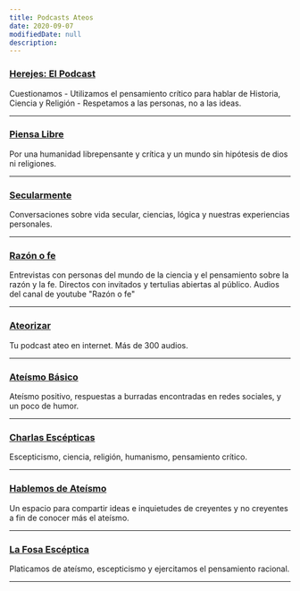 ```yaml
---
title: Podcasts Ateos
date: 2020-09-07
modifiedDate: null
description:
---
```


### [Herejes: El Podcast](https://open.spotify.com/show/5pimYTQLSCx0M0wYyYWGe8)
Cuestionamos - Utilizamos el pensamiento crítico para hablar de Historia, Ciencia y Religión - Respetamos a las personas, no a las ideas.

---
### [Piensa Libre](https://open.spotify.com/show/21gZWwHX9QXHf86zpovaQ5)
Por una humanidad librepensante y crítica y un mundo sin hipótesis de dios ni religiones.

---
### [Secularmente](https://anchor.fm/secularmente)
Conversaciones sobre vida secular, ciencias, lógica y nuestras experiencias personales.

---
### [Razón o fe](https://open.spotify.com/show/5VIuFTTgxney6KHwZlrX7v?si=jvrNn0ECRmqBvk4NCXwJ0g)
Entrevistas con personas del mundo de la ciencia y el pensamiento sobre la razón y la fe. 
Directos con invitados y tertulias abiertas al público.
Audios del canal de youtube "Razón o fe"

---
### [Ateorizar](https://www.ivoox.com/podcast-ateorizar_sq_f120851_1.html)
Tu podcast ateo en internet. Más de 300 audios.

---
### [Ateísmo Básico](https://open.spotify.com/show/5e4LYRqantmsgN2t3YFG2i)
Ateísmo positivo, respuestas a burradas encontradas en redes sociales, y un poco de humor.

---
### [Charlas Escépticas](https://open.spotify.com/show/3MEsYkavwDYbdz8K20qEZH)
Escepticismo, ciencia, religión, humanismo, pensamiento crítico.

---
### [Hablemos de Ateísmo](https://open.spotify.com/show/4fcVb6ACG0NTQISVAWvgPi)
Un espacio para compartir ideas e inquietudes de creyentes y no creyentes a fin de conocer más el ateísmo.

---
### [La Fosa Escéptica](https://open.spotify.com/show/1KC4wsEPu5XKJySxhhqqFw?si=T4zdAKYETm6nfet_GbxGeA)
Platicamos de ateísmo, escepticismo y ejercitamos el pensamiento racional.

---